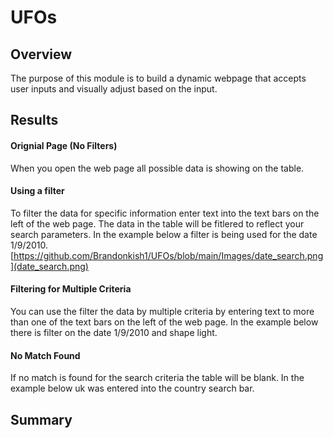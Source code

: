 # UFOs

## Overview
The purpose of this module is to build a dynamic webpage that accepts user inputs and visually adjust based on the input.

## Results

#### Orignial Page (No Filters)
When you open the web page all possible data is showing on the table. 
[]()

#### Using a filter
To filter the data for specific information enter text into the text bars on the left of the web page. The data in the table will be fitlered to reflect your search parameters. In the example below a filter is being used for the date 1/9/2010.
[https://github.com/Brandonkish1/UFOs/blob/main/Images/date_search.png](date_search.png)

#### Filtering for Multiple Criteria
You can use the filter the data by multiple criteria by entering text to more than one of the text bars on the left of the web page. In the example below there is filter on the date 1/9/2010 and shape light.
[]()

#### No Match Found
If no match is found for the search criteria the table will be blank. In the example below uk was entered into the country search bar.
[]()


## Summary
